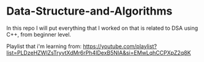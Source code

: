 # Data-Structure-and-Algorithms

In this repo I will put everything that I worked on that is related to DSA using C++, from beginner level.

Playlist that i'm learning from: https://youtube.com/playlist?list=PLDzeHZWIZsTryvtXdMr6rPh4IDexB5NIA&si=EMwLqhCCPXpZ2q8K
